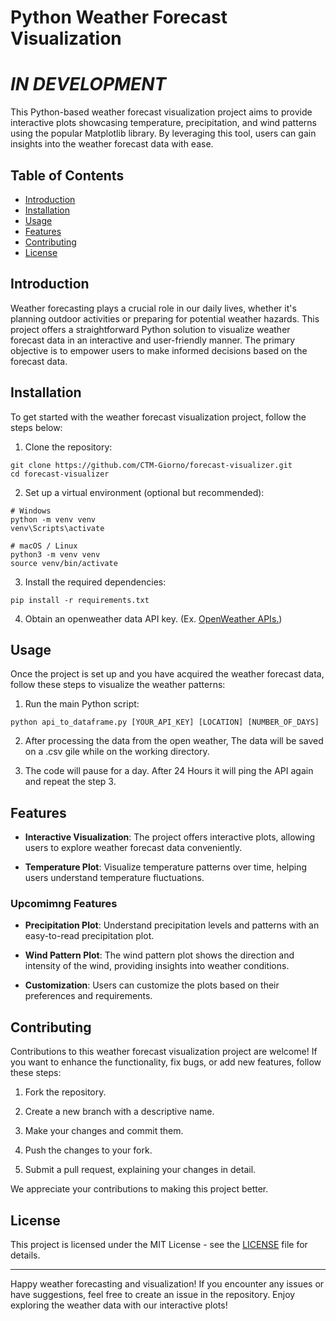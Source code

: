 # Python Weather Forecast Visualization 
# ***IN DEVELOPMENT***

<!-- ![Weather Forecast Visualization](example image here) -->

This Python-based weather forecast visualization project aims to provide interactive plots showcasing temperature, precipitation, and wind patterns using the popular Matplotlib library. By leveraging this tool, users can gain insights into the weather forecast data with ease.

## Table of Contents
- [Introduction](#introduction)
- [Installation](#installation)
- [Usage](#usage)
- [Features](#features)
- [Contributing](#contributing)
- [License](#license)

## Introduction

Weather forecasting plays a crucial role in our daily lives, whether it's planning outdoor activities or preparing for potential weather hazards. This project offers a straightforward Python solution to visualize weather forecast data in an interactive and user-friendly manner. The primary objective is to empower users to make informed decisions based on the forecast data.

## Installation

To get started with the weather forecast visualization project, follow the steps below:

1. Clone the repository:

```
git clone https://github.com/CTM-Giorno/forecast-visualizer.git
cd forecast-visualizer
```

2. Set up a virtual environment (optional but recommended):

```
# Windows
python -m venv venv
venv\Scripts\activate

# macOS / Linux
python3 -m venv venv
source venv/bin/activate
```

3. Install the required dependencies:

```
pip install -r requirements.txt
```

4. Obtain an openweather data API key. (Ex. [OpenWeather APIs.](https://openweathermap.org/api))
## Usage

Once the project is set up and you have acquired the weather forecast data, follow these steps to visualize the weather patterns:

1. Run the main Python script:

```
python api_to_dataframe.py [YOUR_API_KEY] [LOCATION] [NUMBER_OF_DAYS]
```
    
2. After processing the data from the open weather, The data will be saved on a .csv gile while on the working directory.

3. The code will pause for a day. After 24 Hours it will ping the API again and repeat the step 3.

## Features

- **Interactive Visualization**: The project offers interactive plots, allowing users to explore weather forecast data conveniently.

- **Temperature Plot**: Visualize temperature patterns over time, helping users understand temperature fluctuations.

### Upcomimng Features

- **Precipitation Plot**: Understand precipitation levels and patterns with an easy-to-read precipitation plot.

- **Wind Pattern Plot**: The wind pattern plot shows the direction and intensity of the wind, providing insights into weather conditions.

- **Customization**: Users can customize the plots based on their preferences and requirements.

## Contributing

Contributions to this weather forecast visualization project are welcome! If you want to enhance the functionality, fix bugs, or add new features, follow these steps:

1. Fork the repository.

2. Create a new branch with a descriptive name.

3. Make your changes and commit them.

4. Push the changes to your fork.

5. Submit a pull request, explaining your changes in detail.

We appreciate your contributions to making this project better.

## License

This project is licensed under the MIT License - see the [LICENSE](LICENSE) file for details.

---

Happy weather forecasting and visualization! If you encounter any issues or have suggestions, feel free to create an issue in the repository. Enjoy exploring the weather data with our interactive plots!
